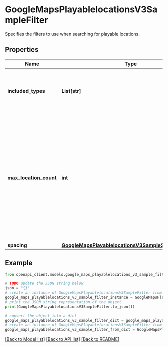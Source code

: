 # GoogleMapsPlayablelocationsV3SampleFilter

Specifies the filters to use when searching for playable locations.

## Properties

Name | Type | Description | Notes
------------ | ------------- | ------------- | -------------
**included_types** | **List[str]** | Restricts the set of playable locations to just the [types](/maps/documentation/gaming/tt/types) that you want. | [optional] 
**max_location_count** | **int** | Specifies the maximum number of playable locations to return. This value must not be greater than 1000. The default value is 100. Only the top-ranking playable locations are returned. | [optional] 
**spacing** | [**GoogleMapsPlayablelocationsV3SampleSpacingOptions**](GoogleMapsPlayablelocationsV3SampleSpacingOptions.md) |  | [optional] 

## Example

```python
from openapi_client.models.google_maps_playablelocations_v3_sample_filter import GoogleMapsPlayablelocationsV3SampleFilter

# TODO update the JSON string below
json = "{}"
# create an instance of GoogleMapsPlayablelocationsV3SampleFilter from a JSON string
google_maps_playablelocations_v3_sample_filter_instance = GoogleMapsPlayablelocationsV3SampleFilter.from_json(json)
# print the JSON string representation of the object
print(GoogleMapsPlayablelocationsV3SampleFilter.to_json())

# convert the object into a dict
google_maps_playablelocations_v3_sample_filter_dict = google_maps_playablelocations_v3_sample_filter_instance.to_dict()
# create an instance of GoogleMapsPlayablelocationsV3SampleFilter from a dict
google_maps_playablelocations_v3_sample_filter_from_dict = GoogleMapsPlayablelocationsV3SampleFilter.from_dict(google_maps_playablelocations_v3_sample_filter_dict)
```
[[Back to Model list]](../README.md#documentation-for-models) [[Back to API list]](../README.md#documentation-for-api-endpoints) [[Back to README]](../README.md)


